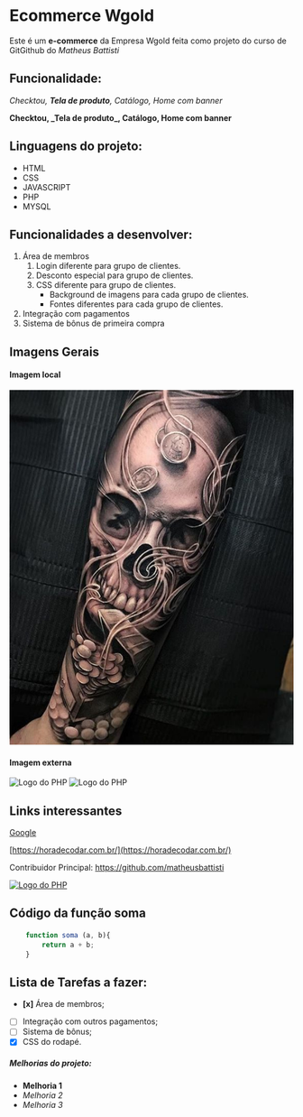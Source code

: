 # Ecommerce Wgold

Este é um **e-commerce** da Empresa Wgold feita como projeto do curso de GitGithub do _Matheus Battisti_

## Funcionalidade:

_Checktou, **Tela de produto**, Catálogo, Home com banner_

**Checktou, \_**Tela de produto**\_, Catálogo, Home com banner**

## Linguagens do projeto:

- HTML
- CSS
- JAVASCRIPT
- PHP
- MYSQL

## Funcionalidades a desenvolver:

1. Área de membros
   1. Login diferente para grupo de clientes.
   2. Desconto especial para grupo de clientes.
   3. CSS diferente para grupo de clientes.
      - Background de imagens para cada grupo de clientes.
      - Fontes diferentes para cada grupo de clientes.
2. Integração com pagamentos
3. Sistema de bônus de primeira compra

## Imagens Gerais

#### Imagem local

![Tatuagem](img/3.jpg)

#### Imagem externa

![Logo do PHP](https://1.bp.blogspot.com/-V42E2GHNjrc/UmRtnvOCkkI/AAAAAAAAAoc/l044a1LwcC4/s1600/PHP-logo.png) ![Logo do PHP](https://1.bp.blogspot.com/-V42E2GHNjrc/UmRtnvOCkkI/AAAAAAAAAoc/l044a1LwcC4/s1600/PHP-logo.png)

## Links interessantes

[Google](https://www.google.com)

[https://horadecodar.com.br/](https://horadecodar.com.br/)

Contribuidor Principal: https://github.com/matheusbattisti

[![Logo do PHP](https://1.bp.blogspot.com/-V42E2GHNjrc/UmRtnvOCkkI/AAAAAAAAAoc/l044a1LwcC4/s1600/PHP-logo.png)](https://github.com/matheusbattisti)

## Código da função soma

```Javascript
    function soma (a, b){
        return a + b;
    }
```
## Lista de Tarefas a fazer:

- **[x]** Área de membros;
- [ ] Integração com outros pagamentos;
- [ ] Sistema de bônus;
- [x] CSS do rodapé.

##### Melhorias do projeto:

- **Melhoria 1**
- _Melhoria 2_
- _Melhoria 3_
